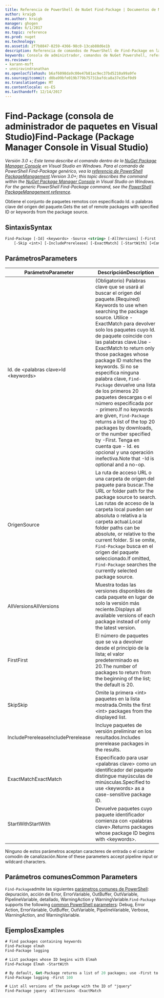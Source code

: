 ```yaml
---
title: Referencia de PowerShell de NuGet Find-Package | Documentos de Microsoft
author: kraigb
ms.author: kraigb
manager: ghogen
ms.date: 6/1/2017
ms.topic: reference
ms.prod: nuget
ms.technology: 
ms.assetid: 2f7b8847-8259-4366-98c0-13cab88d6e1b
description: Referencia de comandos de PowerShell de Find-Package en la consola de administrador de paquetes de NuGet en Visual Studio.
keywords: Consola de administrador, comandos de NuGet Powershell, referencia de NuGet Powershell, Find-Package de paquete de NuGet
ms.reviewer:
- karann-msft
- unniravindranathan
ms.openlocfilehash: b6af6098da9c00e47b81ac9ec37bd5210a99a9fe
ms.sourcegitcommit: d0ba99bfe019b779b75731bafdca8a37e35ef0d9
ms.translationtype: MT
ms.contentlocale: es-ES
ms.lasthandoff: 12/14/2017
---
```

# <a name="find-package-package-manager-console-in-visual-studio"></a><span data-ttu-id="f3e8a-104">Find-Package (consola de administrador de paquetes en Visual Studio)</span><span class="sxs-lookup"><span data-stu-id="f3e8a-104">Find-Package (Package Manager Console in Visual Studio)</span></span>

<span data-ttu-id="f3e8a-105">*Versión 3.0 +; Este tema describe el comando dentro de la [NuGet Package Manager Console](Package-Manager-Console.md) en Visual Studio en Windows. Para el comando de PowerShell Find-Package genérico, vea la [referencia de PowerShell PackageManagement](https://docs.microsoft.com/powershell/module/packagemanagement/?view=powershell-6).*</span><span class="sxs-lookup"><span data-stu-id="f3e8a-105">*Version 3.0+; this topic describes the command within the [NuGet Package Manager Console](Package-Manager-Console.md) in Visual Studio on Windows. For the generic PowerShell Find-Package command, see the [PowerShell PackageManagement reference](https://docs.microsoft.com/powershell/module/packagemanagement/?view=powershell-6).*</span></span>

<span data-ttu-id="f3e8a-106">Obtiene el conjunto de paquetes remotos con especificado Id. o palabras clave del origen del paquete.</span><span class="sxs-lookup"><span data-stu-id="f3e8a-106">Gets the set of remote packages with specified ID or keywords from the package source.</span></span>

## <a name="syntax"></a><span data-ttu-id="f3e8a-107">Sintaxis</span><span class="sxs-lookup"><span data-stu-id="f3e8a-107">Syntax</span></span>

```ps
Find-Package [-Id] <keywords> -Source <string> [-AllVersions] [-First [<int>]]
    [-Skip <int>] [-IncludePrerelease] [-ExactMatch] [-StartWith] [<CommonParameters>]
```

## <a name="parameters"></a><span data-ttu-id="f3e8a-108">Parámetros</span><span class="sxs-lookup"><span data-stu-id="f3e8a-108">Parameters</span></span>

| <span data-ttu-id="f3e8a-109">Parámetro</span><span class="sxs-lookup"><span data-stu-id="f3e8a-109">Parameter</span></span> | <span data-ttu-id="f3e8a-110">Descripción</span><span class="sxs-lookup"><span data-stu-id="f3e8a-110">Description</span></span> |
| --- | --- |
| <span data-ttu-id="f3e8a-111">Id. de &lt;palabras clave&gt;</span><span class="sxs-lookup"><span data-stu-id="f3e8a-111">Id &lt;keywords&gt;</span></span> | <span data-ttu-id="f3e8a-112">(Obligatorio) Palabras clave que se usará al buscar el origen del paquete.</span><span class="sxs-lookup"><span data-stu-id="f3e8a-112">(Required) Keywords to use when searching the package source.</span></span> <span data-ttu-id="f3e8a-113">Utilice - ExactMatch para devolver solo los paquetes cuyo Id. de paquete coincide con las palabras clave.</span><span class="sxs-lookup"><span data-stu-id="f3e8a-113">Use -ExactMatch to return only those packages whose package ID matches the keywords.</span></span> <span data-ttu-id="f3e8a-114">Si no se especifica ninguna palabra clave, `Find-Package` devuelve una lista de los primeros 20 paquetes descargas o el número especificada por - primero.</span><span class="sxs-lookup"><span data-stu-id="f3e8a-114">If no keywords are given, `Find-Package` returns a list of the top 20 packages by downloads, or the number specified by -First.</span></span> <span data-ttu-id="f3e8a-115">Tenga en cuenta que - Id. es opcional y una operación inefectiva.</span><span class="sxs-lookup"><span data-stu-id="f3e8a-115">Note that -Id is optional and a no-op.</span></span> |
| <span data-ttu-id="f3e8a-116">Origen</span><span class="sxs-lookup"><span data-stu-id="f3e8a-116">Source</span></span> | <span data-ttu-id="f3e8a-117">La ruta de acceso URL o una carpeta de origen del paquete para buscar.</span><span class="sxs-lookup"><span data-stu-id="f3e8a-117">The URL or folder path for the package source to search.</span></span> <span data-ttu-id="f3e8a-118">Las rutas de acceso de la carpeta local pueden ser absoluta o relativa a la carpeta actual.</span><span class="sxs-lookup"><span data-stu-id="f3e8a-118">Local folder paths can be absolute, or relative to the current folder.</span></span> <span data-ttu-id="f3e8a-119">Si se omite, `Find-Package` busca en el origen del paquete seleccionado.</span><span class="sxs-lookup"><span data-stu-id="f3e8a-119">If omitted, `Find-Package` searches the currently selected package source.</span></span> |
| <span data-ttu-id="f3e8a-120">AllVersions</span><span class="sxs-lookup"><span data-stu-id="f3e8a-120">AllVersions</span></span> | <span data-ttu-id="f3e8a-121">Muestra todas las versiones disponibles de cada paquete en lugar de solo la versión más reciente.</span><span class="sxs-lookup"><span data-stu-id="f3e8a-121">Displays all available versions of each package instead of only the latest version.</span></span> |
| <span data-ttu-id="f3e8a-122">First</span><span class="sxs-lookup"><span data-stu-id="f3e8a-122">First</span></span> | <span data-ttu-id="f3e8a-123">El número de paquetes que se va a devolver desde el principio de la lista; el valor predeterminado es 20.</span><span class="sxs-lookup"><span data-stu-id="f3e8a-123">The number of packages to return from the beginning of the list; the default is 20.</span></span> |
| <span data-ttu-id="f3e8a-124">Skip</span><span class="sxs-lookup"><span data-stu-id="f3e8a-124">Skip</span></span> | <span data-ttu-id="f3e8a-125">Omite la primera &lt;int&gt; paquetes en la lista mostrada.</span><span class="sxs-lookup"><span data-stu-id="f3e8a-125">Omits the first &lt;int&gt; packages from the displayed list.</span></span>  |
| <span data-ttu-id="f3e8a-126">IncludePrerelease</span><span class="sxs-lookup"><span data-stu-id="f3e8a-126">IncludePrerelease</span></span> | <span data-ttu-id="f3e8a-127">Incluye paquetes de versión preliminar en los resultados.</span><span class="sxs-lookup"><span data-stu-id="f3e8a-127">Includes prerelease packages in the results.</span></span> |
| <span data-ttu-id="f3e8a-128">ExactMatch</span><span class="sxs-lookup"><span data-stu-id="f3e8a-128">ExactMatch</span></span> | <span data-ttu-id="f3e8a-129">Especificado para usar &lt;palabras clave&gt; como un identificador del paquete distingue mayúsculas de minúsculas.</span><span class="sxs-lookup"><span data-stu-id="f3e8a-129">Specified to use &lt;keywords&gt; as a case-sensitive package ID.</span></span> |
| <span data-ttu-id="f3e8a-130">StartWith</span><span class="sxs-lookup"><span data-stu-id="f3e8a-130">StartWith</span></span> | <span data-ttu-id="f3e8a-131">Devuelve paquetes cuyo paquete identificador comienza con &lt;palabras clave&gt;.</span><span class="sxs-lookup"><span data-stu-id="f3e8a-131">Returns packages whose package ID begins with &lt;keywords&gt;.</span></span> |

<span data-ttu-id="f3e8a-132">Ninguno de estos parámetros aceptan caracteres de entrada o el carácter comodín de canalización.</span><span class="sxs-lookup"><span data-stu-id="f3e8a-132">None of these parameters accept pipeline input or wildcard characters.</span></span>

## <a name="common-parameters"></a><span data-ttu-id="f3e8a-133">Parámetros comunes</span><span class="sxs-lookup"><span data-stu-id="f3e8a-133">Common Parameters</span></span>

<span data-ttu-id="f3e8a-134">`Find-Package`admite las siguientes [parámetros comunes de PowerShell](http://go.microsoft.com/fwlink/?LinkID=113216): depuración, acción de Error, ErrorVariable, OutBuffer, OutVariable, PipelineVariable, detallado, WarningAction y WarningVariable.</span><span class="sxs-lookup"><span data-stu-id="f3e8a-134">`Find-Package` supports the following [common PowerShell parameters](http://go.microsoft.com/fwlink/?LinkID=113216): Debug, Error Action, ErrorVariable, OutBuffer, OutVariable, PipelineVariable, Verbose, WarningAction, and WarningVariable.</span></span>

## <a name="examples"></a><span data-ttu-id="f3e8a-135">Ejemplos</span><span class="sxs-lookup"><span data-stu-id="f3e8a-135">Examples</span></span>

```ps
# Find packages containing keywords
Find-Package elmah
Find-Package logging

# List packages whose ID begins with Elmah
Find-Package Elmah -StartWith

# By default, Get-Package returns a list of 20 packages; use -First to show more
Find-Package logging -First 100

# List all versions of the package with the ID of "jquery"
Find-Package jquery -AllVersions -ExactMatch
```
